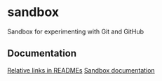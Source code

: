 sandbox
=======

Sandbox for experimenting with Git and GitHub

Documentation
-------------

[Relative links in READMEs](https://help.github.com/articles/relative-links-in-readmes)
[Sandbox documentation](docs/doc1.md)
